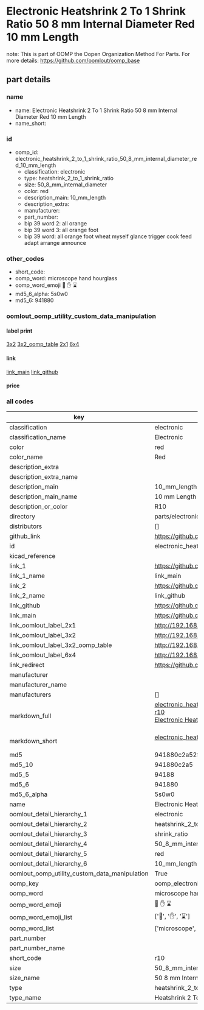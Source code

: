 # Electronic Heatshrink 2 To 1 Shrink Ratio 50 8 mm Internal Diameter Red 10 mm Length  

note: This is part of OOMP the Oopen Organization Method For Parts. For more details: https://github.com/oomlout/oomp_base

##  part details
  







### name
* name: Electronic Heatshrink 2 To 1 Shrink Ratio 50 8 mm Internal Diameter Red 10 mm Length
* name_short: 
### id
* oomp_id: electronic_heatshrink_2_to_1_shrink_ratio_50_8_mm_internal_diameter_red_10_mm_length
  * classification: electronic
  * type: heatshrink_2_to_1_shrink_ratio
  * size: 50_8_mm_internal_diameter
  * color: red
  * description_main: 10_mm_length
  * description_extra: 
  * manufacturer: 
  * part_number: 
  * bip 39 word 2: all orange
  * bip 39 word 3: all orange foot
  * bip 39 word: all orange foot wheat myself glance trigger cook feed adapt arrange announce

### other_codes
* short_code: 
* oomp_word: microscope hand hourglass
* oomp_word_emoji :microscope: :hand: :hourglass:
* md5_6_alpha: 5s0w0
* md5_6: 941880






### oomlout_oomp_utility_custom_data_manipulation
#### label print
[3x2](http://192.168.1.245:1112/?label=oomp%205s0w0)
[3x2_oomp_table](http://192.168.1.108:1112/?label=oomp%205s0w0)
[2x1](http://192.168.1.242:1112/?label=oomp%205s0w0)
[6x4](http://192.168.1.55:1112/?label=oomp%205s0w0)    

#### link

[link_main](https://github.com/oomlout/oomlout_oomp_version_1_messy/tree/main/parts/electronic_heatshrink_2_to_1_shrink_ratio_50_8_mm_internal_diameter_red_10_mm_length) [link_github](https://github.com/oomlout/oomlout_oomp_version_1_messy/tree/main/parts/electronic_heatshrink_2_to_1_shrink_ratio_50_8_mm_internal_diameter_red_10_mm_length)                             

#### price







### all codes 
| key | value |  
| --- | --- |  
| classification | electronic |  
| classification_name | Electronic |  
| color | red |  
| color_name | Red |  
| description_extra |  |  
| description_extra_name |  |  
| description_main | 10_mm_length |  
| description_main_name | 10 mm Length |  
| description_or_color | R10 |  
| directory | parts/electronic_heatshrink_2_to_1_shrink_ratio_50_8_mm_internal_diameter_red_10_mm_length |  
| distributors | [] |  
| github_link | https://github.com/oomlout/oomlout_oomp_part_src/tree/main/parts/electronic_heatshrink_2_to_1_shrink_ratio_50_8_mm_internal_diameter_red_10_mm_length |  
| id | electronic_heatshrink_2_to_1_shrink_ratio_50_8_mm_internal_diameter_red_10_mm_length |  
| kicad_reference |  |  
| link_1 | https://github.com/oomlout/oomlout_oomp_version_1_messy/tree/main/parts/electronic_heatshrink_2_to_1_shrink_ratio_50_8_mm_internal_diameter_red_10_mm_length |  
| link_1_name | link_main |  
| link_2 | https://github.com/oomlout/oomlout_oomp_version_1_messy/tree/main/parts/electronic_heatshrink_2_to_1_shrink_ratio_50_8_mm_internal_diameter_red_10_mm_length |  
| link_2_name | link_github |  
| link_github | https://github.com/oomlout/oomlout_oomp_version_1_messy/tree/main/parts/electronic_heatshrink_2_to_1_shrink_ratio_50_8_mm_internal_diameter_red_10_mm_length |  
| link_main | https://github.com/oomlout/oomlout_oomp_version_1_messy/tree/main/parts/electronic_heatshrink_2_to_1_shrink_ratio_50_8_mm_internal_diameter_red_10_mm_length |  
| link_oomlout_label_2x1 | http://192.168.1.242:1112/?label=oomp%205s0w0 |  
| link_oomlout_label_3x2 | http://192.168.1.245:1112/?label=oomp%205s0w0 |  
| link_oomlout_label_3x2_oomp_table | http://192.168.1.108:1112/?label=oomp%205s0w0 |  
| link_oomlout_label_6x4 | http://192.168.1.55:1112/?label=oomp%205s0w0 |  
| link_redirect | https://github.com/oomlout/oomlout_oomp_version_1_messy/tree/main/parts/electronic_heatshrink_2_to_1_shrink_ratio_50_8_mm_internal_diameter_red_10_mm_length |  
| manufacturer |  |  
| manufacturer_name |  |  
| manufacturers | [] |  
| markdown_full | [electronic_heatshrink_2_to_1_shrink_ratio_50_8_mm_internal_diameter_red_10_mm_length](none)<br>[r10](none)<br>[Electronic Heatshrink 2 To 1 Shrink Ratio 50 8 Mm Internal Diameter Red 10 Mm Length](none)<br><br> |  
| markdown_short | [electronic_heatshrink_2_to_1_shrink_ratio_50_8_mm_internal_diameter_red_10_mm_length](none)<br><br> |  
| md5 | 941880c2a52fbd118ac92f9eb5e6f033 |  
| md5_10 | 941880c2a5 |  
| md5_5 | 94188 |  
| md5_6 | 941880 |  
| md5_6_alpha | 5s0w0 |  
| name | Electronic Heatshrink 2 To 1 Shrink Ratio 50 8 mm Internal Diameter Red 10 mm Length |  
| oomlout_detail_hierarchy_1 | electronic |  
| oomlout_detail_hierarchy_2 | heatshrink_2_to_1 |  
| oomlout_detail_hierarchy_3 | shrink_ratio |  
| oomlout_detail_hierarchy_4 | 50_8_mm_internal_diameter |  
| oomlout_detail_hierarchy_5 | red |  
| oomlout_detail_hierarchy_6 | 10_mm_length |  
| oomlout_oomp_utility_custom_data_manipulation | True |  
| oomp_key | oomp_electronic_heatshrink_2_to_1_shrink_ratio_50_8_mm_internal_diameter_red_10_mm_length |  
| oomp_word | microscope hand hourglass |  
| oomp_word_emoji | :microscope: :hand: :hourglass: |  
| oomp_word_emoji_list | [':microscope:', ':hand:', ':hourglass:'] |  
| oomp_word_list | ['microscope', 'hand', 'hourglass'] |  
| part_number |  |  
| part_number_name |  |  
| short_code | r10 |  
| size | 50_8_mm_internal_diameter |  
| size_name | 50 8 mm Internal Diameter |  
| type | heatshrink_2_to_1_shrink_ratio |  
| type_name | Heatshrink 2 To 1 Shrink Ratio |  
